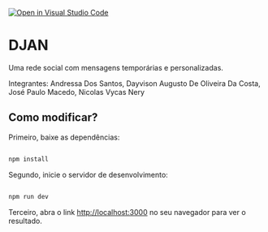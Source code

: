 [![Open in Visual Studio Code](https://classroom.github.com/assets/open-in-vscode-f059dc9a6f8d3a56e377f745f24479a46679e63a5d9fe6f495e02850cd0d8118.svg)](https://classroom.github.com/online_ide?assignment_repo_id=6444240&assignment_repo_type=AssignmentRepo)

# DJAN

Uma rede social com mensagens temporárias e personalizadas.

Integrantes: Andressa Dos Santos, Dayvison Augusto De Oliveira Da Costa, José Paulo Macedo, Nicolas Vycas Nery 

## Como modificar?

Primeiro, baixe as dependências:

```bash

npm install

```

Segundo, inicie o servidor de desenvolvimento:

```bash

npm run dev

```

Terceiro, abra o link [http://localhost:3000](http://localhost:3000) no seu navegador para ver o resultado.
